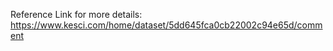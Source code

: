 Reference Link for more details:
https://www.kesci.com/home/dataset/5dd645fca0cb22002c94e65d/comment